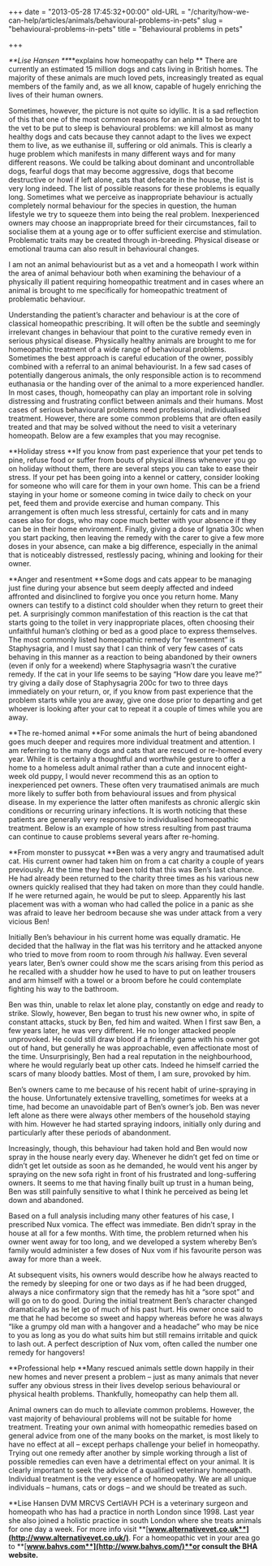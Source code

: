 +++
date = "2013-05-28 17:45:32+00:00"
old-URL = "/charity/how-we-can-help/articles/animals/behavioural-problems-in-pets"
slug = "behavioural-problems-in-pets"
title = "Behavioural problems in pets"

+++

_**Lise Hansen **_**explains how homeopathy can help
**
There are currently an estimated 15 million dogs and cats living in British homes. The majority of these animals are much loved pets, increasingly treated as equal members of the family and, as we all know, capable of hugely enriching the lives of their human owners.

Sometimes, however, the picture is not quite so idyllic. It is a sad reflection of this that one of the most common reasons for an animal to be brought to the vet to be put to sleep is behavioural problems: we kill almost as many healthy dogs and cats because they cannot adapt to the lives we expect them to live, as we euthanise ill, suffering or old animals. This is clearly a huge problem which manifests in many different ways and for many different reasons. We could be talking about dominant and uncontrollable dogs, fearful dogs that may become aggressive, dogs that become destructive or howl if left alone, cats that defecate in the house, the list is very long indeed. The list of possible reasons for these problems is equally long. Sometimes what we perceive as inappropriate behaviour is actually completely normal behaviour for the species in question, the human lifestyle we try to squeeze them into being the real problem. Inexperienced owners may choose an inappropriate breed for their circumstances, fail to socialise them at a young age or to offer sufficient exercise and stimulation. Problematic traits may be created through in-breeding. Physical disease or emotional trauma can also result in behavioural changes.

I am not an animal behaviourist but as a vet and a homeopath I work within the area of animal behaviour both when examining the behaviour of a physically ill patient requiring homeopathic treatment and in cases where an animal is brought to me specifically for homeopathic treatment of problematic behaviour.

Understanding the patient’s character and behaviour is at the core of classical homeopathic prescribing. It will often be the subtle and seemingly irrelevant changes in behaviour that point to the curative remedy even in serious physical disease. Physically healthy animals are brought to me for homeopathic treatment of a wide range of behavioural problems. Sometimes the best approach is careful education of the owner, possibly combined with a referral to an animal behaviourist. In a few sad cases of potentially dangerous animals, the only responsible action is to recommend euthanasia or the handing over of the animal to a more experienced handler. In most cases, though, homeopathy can play an important role in solving distressing and frustrating conflict between animals and their humans. Most cases of serious behavioural problems need professional, individualised treatment. However, there are some common problems that are often easily treated and that may be solved without the need to visit a veterinary homeopath. Below are a few examples that you may recognise.

**Holiday stress
**If you know from past experience that your pet tends to pine, refuse food or suffer from bouts of physical illness whenever you go on holiday without them, there are several steps you can take to ease their stress. If your pet has been going into a kennel or cattery, consider looking for someone who will care for them in your own home. This can be a friend staying in your home or someone coming in twice daily to check on your pet, feed them and provide exercise and human company. This arrangement is often much less stressful, certainly for cats and in many cases also for dogs, who may cope much better with your absence if they can be in their home environment. Finally, giving a dose of Ignatia 30c when you start packing, then leaving the remedy with the carer to give a few more doses in your absence, can make a big difference, especially in the animal that is noticeably distressed, restlessly pacing, whining and looking for their owner.

**Anger and resentment
**Some dogs and cats appear to be managing just fine during your absence but seem deeply affected and indeed affronted and disinclined to forgive you once you return home. Many owners can testify to a distinct cold shoulder when they return to greet their pet. A surprisingly common manifestation of this reaction is the cat that starts going to the toilet in very inappropriate places, often choosing their unfaithful human’s clothing or bed as a good place to express themselves. The most commonly listed homeopathic remedy for “resentment” is Staphysagria, and I must say that I can think of very few cases of cats behaving in this manner as a reaction to being abandoned by their owners (even if only for a weekend) where Staphysagria wasn’t the curative remedy. If the cat in your life seems to be saying “How dare you leave me?” try giving a daily dose of Staphysagria 200c for two to three days immediately on your return, or, if you know from past experience that the problem starts while you are away, give one dose prior to departing and get whoever is looking after your cat to repeat it a couple of times while you are away.

**The re-homed animal
**For some animals the hurt of being abandoned goes much deeper and requires more individual treatment and attention. I am referring to the many dogs and cats that are rescued or re-homed every year. While it is certainly a thoughtful and worthwhile gesture to offer a home to a homeless adult animal rather than a cute and innocent eight-week old puppy, I would never recommend this as an option to inexperienced pet owners. These often very traumatised animals are much more likely to suffer both from behavioural issues and from physical disease. In my experience the latter often manifests as chronic allergic skin conditions or recurring urinary infections. It is worth noticing that these patients are generally very responsive to individualised homeopathic treatment. Below is an example of how stress resulting from past trauma can continue to cause problems several years after re-homing.

**From monster to pussycat
**Ben was a very angry and traumatised adult cat. His current owner had taken him on from a cat charity a couple of years previously. At the time they had been told that this was Ben’s last chance. He had already been returned to the charity three times as his various new owners quickly realised that they had taken on more than they could handle. If he were returned again, he would be put to sleep. Apparently his last placement was with a woman who had called the police in a panic as she was afraid to leave her bedroom because she was under attack from a very vicious Ben!

Initially Ben’s behaviour in his current home was equally dramatic. He decided that the hallway in the flat was his territory and he attacked anyone who tried to move from room to room through _his_ hallway. Even several years later, Ben’s owner could show me the scars arising from this period as he recalled with a shudder how he used to have to put on leather trousers and arm himself with a towel or a broom before he could contemplate fighting his way to the bathroom.

Ben was thin, unable to relax let alone play, constantly on edge and ready to strike. Slowly, however, Ben began to trust his new owner who, in spite of constant attacks, stuck by Ben, fed him and waited. When I first saw Ben, a few years later, he was very different. He no longer attacked people unprovoked. He could still draw blood if a friendly game with his owner got out of hand, but generally he was approachable, even affectionate most of the time. Unsurprisingly, Ben had a real reputation in the neighbourhood, where he would regularly beat up other cats. Indeed he himself carried the scars of many bloody battles. Most of them, I am sure, provoked by him.

Ben’s owners came to me because of his recent habit of urine-spraying in the house. Unfortunately extensive travelling, sometimes for weeks at a time, had become an unavoidable part of Ben’s owner’s job. Ben was never left alone as there were always other members of the household staying with him. However he had started spraying indoors, initially only during and particularly after these periods of abandonment.

Increasingly, though, this behaviour had taken hold and Ben would now spray in the house nearly every day. Whenever he didn’t get fed on time or didn’t get let outside as soon as he demanded, he would vent his anger by spraying on the new sofa right in front of his frustrated and long-suffering owners. It seems to me that having finally built up trust in a human being, Ben was still painfully sensitive to what I think he perceived as being let down and abandoned.

Based on a full analysis including many other features of his case, I prescribed Nux vomica. The effect was immediate. Ben didn’t spray in the house at all for a few months. With time, the problem returned when his owner went away for too long, and we developed a system whereby Ben’s family would administer a few doses of Nux vom if his favourite person was away for more than a week.

At subsequent visits, his owners would describe how he always reacted to the remedy by sleeping for one or two days as if he had been drugged, always a nice confirmatory sign that the remedy has hit a “sore spot” and will go on to do good. During the initial treatment Ben’s character changed dramatically as he let go of much of his past hurt. His owner once said to me that he had become so sweet and happy whereas before he was always “like a grumpy old man with a hangover and a headache” who may be nice to you as long as you do what suits him but still remains irritable and quick to lash out. A perfect description of Nux vom, often called the number one remedy for hangovers!

**Professional help
**Many rescued animals settle down happily in their new homes and never present a problem – just as many animals that never suffer any obvious stress in their lives develop serious behavioural or physical health problems. Thankfully, homeopathy can help them all.

Animal owners can do much to alleviate common problems. However, the vast majority of behavioural problems will not be suitable for home treatment. Treating your own animal with homeopathic remedies based on general advice from one of the many books on the market, is most likely to have no effect at all – except perhaps challenge your belief in homeopathy. Trying out one remedy after another by simple working through a list of possible remedies can even have a detrimental effect on your animal. It is clearly important to seek the advice of a qualified veterinary homeopath. Individual treatment is the very essence of homeopathy. We are all unique individuals – humans, cats or dogs – and we should be treated as such.

**Lise Hansen DVM MRCVS CertIAVH PCH is a veterinary surgeon and homeopath who has had a practice in north London since 1998. Last year she also joined a holistic practice in south London where she treats animals for one day a week. For more info visit **[**www.alternativevet.co.uk**](http://www.alternativevet.co.uk/)**. For a homeopathic vet in your area go to **[**www.bahvs.com**](http://www.bahvs.com/)**or consult the BHA website.**
